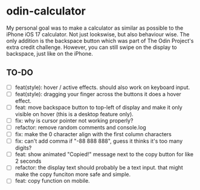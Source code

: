 # odin-calculator

My personal goal was to make a calculator as similar as possible to the iPhone iOS 17 calculator. Not just lookswise, but also behaviour wise. The only addition is the backspace button which was part of The Odin Project's extra credit challenge. However, you can still swipe on the display to backspace, just like on the iPhone.

## TO-DO

- [ ] feat(style): hover / active effects. should also work on keyboard input.
- [ ] feat(style): dragging your finger across the buttons it does a hover effect.
- [ ] feat: move backspace button to top-left of display and make it only visible on hover (this is a desktop feature only).
- [ ] fix: why is cursor pointer not working properly?
- [ ] refactor: remove random comments and console.log
- [ ] fix: make the 0 character align with the first column characters
- [ ] fix: can't add comma if "-88 888 888", guess it thinks it's too many digits?
- [ ] feat: show animated "Copied!" message next to the copy button for like 2 seconds
- [ ] refactor: the display text should probably be a text input. that might make the copy funciton more safe and simple.
- [ ] feat: copy function on mobile.
